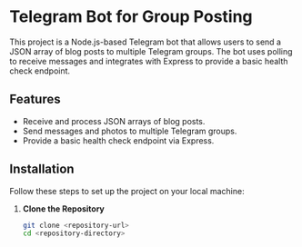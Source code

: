 # Telegram Bot for Group Posting

This project is a Node.js-based Telegram bot that allows users to send a JSON array of blog posts to multiple Telegram groups. The bot uses polling to receive messages and integrates with Express to provide a basic health check endpoint.

## Features

- Receive and process JSON arrays of blog posts.
- Send messages and photos to multiple Telegram groups.
- Provide a basic health check endpoint via Express.

## Installation

Follow these steps to set up the project on your local machine:

1. **Clone the Repository**

   ```bash
   git clone <repository-url>
   cd <repository-directory>
